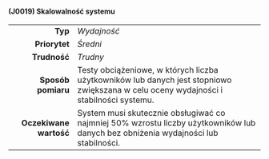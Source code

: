 #### (J0019) Skalowalność systemu
|                        |                                                                                                  |
| ---------------------: | :----------------------------------------------------------------------------------------------- |
|                **Typ** | *Wydajność*                                                                                      |
|          **Priorytet** | *Średni*                                                                                        |
|           **Trudność** | *Trudny*                                                                                        |
|     **Sposób pomiaru** | Testy obciążeniowe, w których liczba użytkowników lub danych jest stopniowo zwiększana w celu oceny wydajności i stabilności systemu. |
| **Oczekiwane wartość** | System musi skutecznie obsługiwać co najmniej 50% wzrostu liczby użytkowników lub danych bez obniżenia wydajności lub stabilności. |